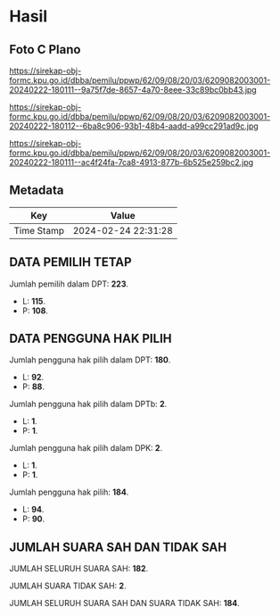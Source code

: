 # Hasil

## Foto C Plano

https://sirekap-obj-formc.kpu.go.id/dbba/pemilu/ppwp/62/09/08/20/03/6209082003001-20240222-180111--9a75f7de-8657-4a70-8eee-33c89bc0bb43.jpg

https://sirekap-obj-formc.kpu.go.id/dbba/pemilu/ppwp/62/09/08/20/03/6209082003001-20240222-180112--6ba8c906-93b1-48b4-aadd-a99cc291ad9c.jpg

https://sirekap-obj-formc.kpu.go.id/dbba/pemilu/ppwp/62/09/08/20/03/6209082003001-20240222-180111--ac4f24fa-7ca8-4913-877b-6b525e259bc2.jpg


## Metadata

| Key        | Value               |
| ---------- | ------------------- |
| Time Stamp | 2024-02-24 22:31:28 |


## DATA PEMILIH TETAP

Jumlah pemilih dalam DPT: **223**.
 * L: **115**.
 * P: **108**.

## DATA PENGGUNA HAK PILIH

Jumlah pengguna hak pilih dalam DPT: **180**.
 * L: **92**.
 * P: **88**.

Jumlah pengguna hak pilih dalam DPTb: **2**.
 * L: **1**.
 * P: **1**.

Jumlah pengguna hak pilih dalam DPK: **2**.
 * L: **1**.
 * P: **1**.

Jumlah pengguna hak pilih: **184**.
 * L: **94**.
 * P: **90**.

## JUMLAH SUARA SAH DAN TIDAK SAH

JUMLAH SELURUH SUARA SAH: **182**.

JUMLAH SUARA TIDAK SAH: **2**.

JUMLAH SELURUH SUARA SAH DAN SUARA TIDAK SAH: **184**.


